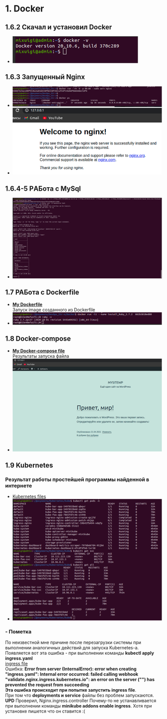 # 1. Docker<br/>

##  1.6.2 Скачал и установил Docker<br/>
  - ![](IMG/Docker-v.jpg) <br/>
## 1.6.3 Запущенный Nginx <br/>
   - ![](IMG/nginx_in_console.jpg)<br/>
   - ![](IMG/nginx_in_port:80.jpg)<br/>
## 1.6.4-5 РAБота с MySql <br/>
   - ![](IMG/MySql.jpg)<br/>
## 1.7 РАБота с Dockerfile <br/>
   - [__My Dockerfile__](Docker/Dockerfile)<br/> Запуск image созданного из Dockerfile<br/>
   - ![](IMG/Ruby-v.jpg)<br/> 
## 1.8 Docker-compose <br/>
   - [__My Docker-compose file__](Docker/wordpress/docker-compose.yml)<br/> Результаты запуска файла <br/>
   - ![](IMG/WP.jpg)<br/>
## 1.9 Kubernetes <br/>
### Результат работы простейшей программы найденной в интернете
   - [Kubernetes files](Docker/Kubernetes) <br/>
   - ![](IMG/kubektl.jpg)<br/>
### - Пометка <br/>
По неизвестной мне причине после перезагрузки системы при выполнении аналогичных действий для запуска Kubernetes-a. Появляется вот эта ошибка - при выполнении команды __kubectl apply ingress.yaml__ <br/> 
[ingress file](Docker/Kubernetes/kube/ingress.yaml)<br/>
Ошибка: __Error from server (InternalError): error when creating "ingress.yaml": Internal error occurred: failed calling webhook "validate.nginx.ingress.kubernetes.io": an error on the server ("") has prevented the request from succeeding <br/>
   Эта ошибка происходит при попытке запустить ingress file__. <br/>
При том что  __deployments и service__ файлы без проблем запускаются. <br/>
   __UPD__ Проверил, Nginx.ingress.controller Почему-то не устанавливается при выполнении команды __minikube addons enable ingress__. Хотя при установке пишется что он ставится :( 
